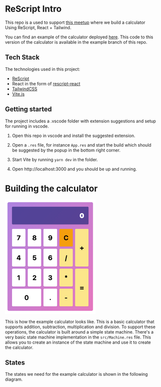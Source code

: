 # ReScript Intro

This repo is a used to support [this meetup](https://www.meetup.com/spiced-academy/events/279779940) where we build a calculator Using ReScript, React + Tailwind.

You can find an example of the calculator deployed [here](https://rescript-calculator.netlify.app/). This code to this version of the calculator is available in the example branch of this repo.

## Tech Stack

The technologies used in this project:

- [ReScript](https://rescript-lang.org/)
- React in the form of [rescript-react](https://rescript-lang.org/docs/react/latest/introduction#sidebar)
- [TailwindCSS](https://tailwindcss.com/)
- [Vite.js](https://vitejs.dev/)

## Getting started

The project includes a .vscode folder with extension suggestions and setup for running in vscode.

1. Open this repo in vscode and install the suggested extension.

2. Open a `.res` file, for instance `App.res` and start the build which should be suggested by the popup in the bottom right corner.

3. Start Vite by running `yarn dev` in the folder.

4. Open http://localhost:3000 and you should be up and running.

# Building the calculator

![Example calculator](media/calculator.png)

This is how the example calculator looks like. This is a basic calculator that supports addition, subtraction, multiplication and division. To support these operations, the calculator is built around a simple state machine. There's a very basic state machine implementation in the `src/Machine.res` file. This allows you to create an instance of the state machine and use it to create the calculator.

## States

The states we need for the example calculator is shown in the following diagram.
